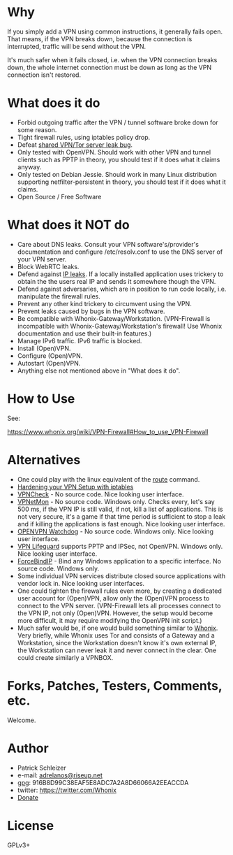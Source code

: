 # Why
If you simply add a VPN using common instructions, it generally fails open. That means, if the VPN breaks down, because the connection is interrupted, traffic will be send without the VPN.

It's much safer when it fails closed, i.e. when the VPN connection breaks down, the whole internet connection must be down as long as the VPN connection isn't restored.

# What does it do

* Forbid outgoing traffic after the VPN / tunnel software broke down for some reason.
* Tight firewall rules, using iptables policy drop.
* Defeat [shared VPN/Tor server leak bug](https://github.com/adrelanos/vpn-firewall/issues/12).
* Only tested with OpenVPN. Should work with other VPN and tunnel clients such as PPTP in theory, you should test if it does what it claims anyway.
* Only tested on Debian Jessie. Should work in many Linux distribution supporting netfilter-persistent in theory, you should test if it does what it claims.
* Open Source / Free Software

# What does it NOT do

* Care about DNS leaks. Consult your VPN software's/provider's documentation and
configure /etc/resolv.conf to use the DNS server of your VPN server.
* Block WebRTC leaks.
* Defend against
[IP leaks](https://blog.torproject.org/blog/bittorrent-over-tor-isnt-good-idea).
If a locally installed application uses trickery to obtain the the users real
IP and sends it somewhere though the VPN.
* Defend against adversaries, which are in position to run code locally, i.e.
manipulate the firewall rules.
* Prevent any other kind trickery to circumvent using the VPN.
* Prevent leaks caused by bugs in the VPN software.
* Be compatible with Whonix-Gateway/Workstation. (VPN-Firewall is incompatible with Whonix-Gateway/Workstation's firewall! Use Whonix documentation and use their built-in features.)
* Manage IPv6 traffic. IPv6 traffic is blocked.
* Install (Open)VPN.
* Configure (Open)VPN.
* Autostart (Open)VPN.
* Anything else not mentioned above in "What does it do".

# How to Use

See:

https://www.whonix.org/wiki/VPN-Firewall#How_to_use_VPN-Firewall

# Alternatives

* One could play with the linux equivalent of the [route](http://cranthetrader.blogspot.se/2011/10/dont-allow-non-vpn-traffic.html) command.
* [Hardening your VPN Setup with iptables](http://www.inputoutput.io/hardening-your-vpn-setup-with-iptables/)
* [VPNCheck](http://www.guavi.com/vpncheck_free.html) - No source code. Nice looking user interface.
* [VPNetMon](http://vpnetmon.webs.com/) - No source code. Windows only. Checks every, let's say 500 ms, if the VPN IP is still valid, if not, kill a list of applications. This is not very secure, it's a game if that time period is sufficient to stop a leak and if killing the applications is fast enough. Nice looking user interface.
* [OPENVPN Watchdog](http://openvpnchecker.com/) - No source code. Windows only. Nice looking user interface.
* [VPN Lifeguard](https://sourceforge.net/projects/vpnlifeguard/) supports PPTP and IPSec, not OpenVPN. Windows only. Nice looking user interface.
* [ForceBindIP](http://www.r1ch.net/stuff/forcebindip/) - Bind any Windows application to a specific interface. No source code. Windows only.
* Some individual VPN services distribute closed source applications with vendor lock in. Nice looking user interfaces.
* One could tighten the firewall rules even more, by creating a dedicated user account for (Open)VPN, allow only the (Open)VPN process to connect to the VPN server. (VPN-Firewall lets all processes connect to the VPN IP, not only (Open)VPN. However, the setup would become more difficult, it may require modifying the OpenVPN init script.)
* Much safer would be, if one would build something similar to [Whonix](https://github.com/adrelanos/Whonix). Very briefly, while Whonix uses Tor and consists of a Gateway and a Workstation, since the Workstation doesn't know it's own external IP, the Workstation can never leak it and never connect in the clear. One could create similarly a VPNBOX.

# Forks, Patches, Testers, Comments, etc.

Welcome.

# Author

* Patrick Schleizer
* e-mail: adrelanos@riseup.net
* [gpg](https://www.whonix.org/wiki/Patrick_Schleizer): 916B8D99C38EAF5E8ADC7A2A8D66066A2EEACCDA
* twitter: https://twitter.com/Whonix
* [Donate](https://www.whonix.org/wiki/Donate)

# License

GPLv3+
